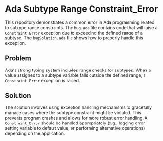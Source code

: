 # Ada Subtype Range Constraint_Error
This repository demonstrates a common error in Ada programming related to subtype range constraints.  The `bug.ada` file contains code that will raise a `Constraint_Error` exception due to exceeding the defined range of a subtype. The `bugSolution.ada` file shows how to properly handle this exception.

## Problem
Ada's strong typing system includes range checks for subtypes. When a value assigned to a subtype variable falls outside the defined range, a `Constraint_Error` exception is raised.

## Solution
The solution involves using exception handling mechanisms to gracefully manage cases where the subtype constraint might be violated.  This prevents program crashes and allows for more robust error handling.  A `Constraint_Error` should be handled appropriately (e.g., logging error, setting variable to default value, or performing alternative operations) depending on the application.